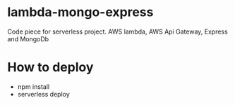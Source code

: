 # lambda-mongo-express
Code piece for serverless project. AWS lambda, AWS Api Gateway, Express and MongoDb

# How to deploy

- npm install
- serverless deploy
